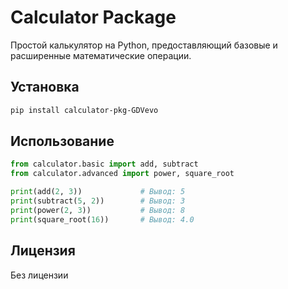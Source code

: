 # Calculator Package

Простой калькулятор на Python, предоставляющий базовые и расширенные математические операции.

## Установка

```bash
pip install calculator-pkg-GDVevo
```

## Использование

```python
from calculator.basic import add, subtract
from calculator.advanced import power, square_root

print(add(2, 3))             # Вывод: 5
print(subtract(5, 2))        # Вывод: 3
print(power(2, 3))           # Вывод: 8
print(square_root(16))       # Вывод: 4.0
```
## Лицензия

Без лицензии
